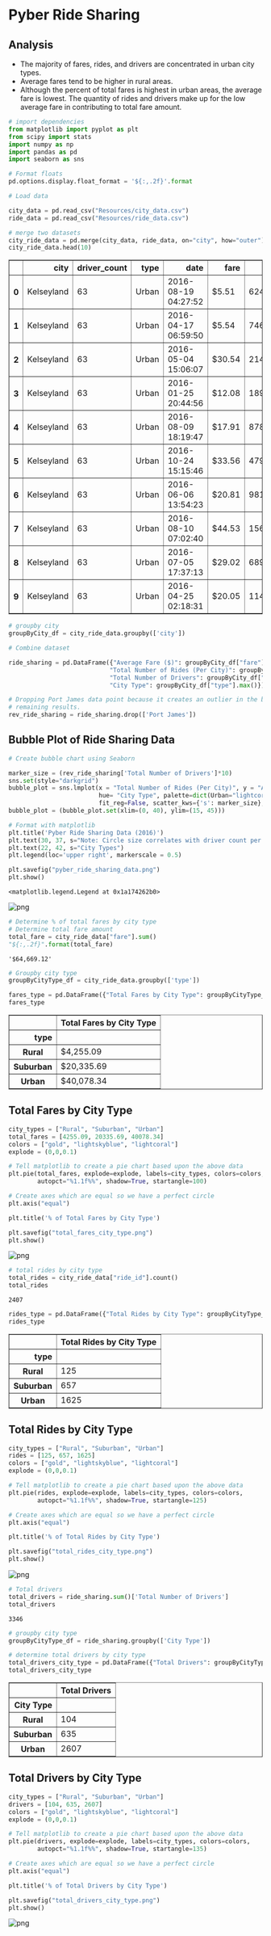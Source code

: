 
# Pyber Ride Sharing

## Analysis

- The majority of fares, rides, and drivers are concentrated in urban city types.
- Average fares tend to be higher in rural areas.
- Although the percent of total fares is highest in urban areas, the average fare is lowest. The quantity of rides and drivers make up for the low average fare in contributing to total fare amount.


```python
# import dependencies
from matplotlib import pyplot as plt
from scipy import stats
import numpy as np
import pandas as pd
import seaborn as sns

# Format floats
pd.options.display.float_format = '${:,.2f}'.format
```


```python
# Load data

city_data = pd.read_csv("Resources/city_data.csv")
ride_data = pd.read_csv("Resources/ride_data.csv")
```


```python
# merge two datasets
city_ride_data = pd.merge(city_data, ride_data, on="city", how="outer")
city_ride_data.head(10)
```




<div>
<style scoped>
    .dataframe tbody tr th:only-of-type {
        vertical-align: middle;
    }

    .dataframe tbody tr th {
        vertical-align: top;
    }

    .dataframe thead th {
        text-align: right;
    }
</style>
<table border="1" class="dataframe">
  <thead>
    <tr style="text-align: right;">
      <th></th>
      <th>city</th>
      <th>driver_count</th>
      <th>type</th>
      <th>date</th>
      <th>fare</th>
      <th>ride_id</th>
    </tr>
  </thead>
  <tbody>
    <tr>
      <th>0</th>
      <td>Kelseyland</td>
      <td>63</td>
      <td>Urban</td>
      <td>2016-08-19 04:27:52</td>
      <td>$5.51</td>
      <td>6246006544795</td>
    </tr>
    <tr>
      <th>1</th>
      <td>Kelseyland</td>
      <td>63</td>
      <td>Urban</td>
      <td>2016-04-17 06:59:50</td>
      <td>$5.54</td>
      <td>7466473222333</td>
    </tr>
    <tr>
      <th>2</th>
      <td>Kelseyland</td>
      <td>63</td>
      <td>Urban</td>
      <td>2016-05-04 15:06:07</td>
      <td>$30.54</td>
      <td>2140501382736</td>
    </tr>
    <tr>
      <th>3</th>
      <td>Kelseyland</td>
      <td>63</td>
      <td>Urban</td>
      <td>2016-01-25 20:44:56</td>
      <td>$12.08</td>
      <td>1896987891309</td>
    </tr>
    <tr>
      <th>4</th>
      <td>Kelseyland</td>
      <td>63</td>
      <td>Urban</td>
      <td>2016-08-09 18:19:47</td>
      <td>$17.91</td>
      <td>8784212854829</td>
    </tr>
    <tr>
      <th>5</th>
      <td>Kelseyland</td>
      <td>63</td>
      <td>Urban</td>
      <td>2016-10-24 15:15:46</td>
      <td>$33.56</td>
      <td>4797969661996</td>
    </tr>
    <tr>
      <th>6</th>
      <td>Kelseyland</td>
      <td>63</td>
      <td>Urban</td>
      <td>2016-06-06 13:54:23</td>
      <td>$20.81</td>
      <td>9811478565448</td>
    </tr>
    <tr>
      <th>7</th>
      <td>Kelseyland</td>
      <td>63</td>
      <td>Urban</td>
      <td>2016-08-10 07:02:40</td>
      <td>$44.53</td>
      <td>1563171128434</td>
    </tr>
    <tr>
      <th>8</th>
      <td>Kelseyland</td>
      <td>63</td>
      <td>Urban</td>
      <td>2016-07-05 17:37:13</td>
      <td>$29.02</td>
      <td>6897992353955</td>
    </tr>
    <tr>
      <th>9</th>
      <td>Kelseyland</td>
      <td>63</td>
      <td>Urban</td>
      <td>2016-04-25 02:18:31</td>
      <td>$20.05</td>
      <td>1148374505062</td>
    </tr>
  </tbody>
</table>
</div>




```python
# groupby city
groupByCity_df = city_ride_data.groupby(['city'])
```


```python
# Combine dataset

ride_sharing = pd.DataFrame({"Average Fare ($)": groupByCity_df["fare"].mean(),
                            "Total Number of Rides (Per City)": groupByCity_df["ride_id"].count(),
                            "Total Number of Drivers": groupByCity_df["driver_count"].max(),
                            "City Type": groupByCity_df["type"].max()})
```


```python
# Dropping Port James data point because it creates an outlier in the bubble chart. Removing outlier doesn't change 
# remaining results. 
rev_ride_sharing = ride_sharing.drop(['Port James'])
```

## Bubble Plot of Ride Sharing Data


```python
# Create bubble chart using Seaborn

marker_size = (rev_ride_sharing['Total Number of Drivers']*10)
sns.set(style="darkgrid")
bubble_plot = sns.lmplot(x = "Total Number of Rides (Per City)", y = "Average Fare ($)", data = rev_ride_sharing,
                         hue= "City Type", palette=dict(Urban="lightcoral", Suburban="lightskyblue", Rural="gold"), 
                         fit_reg=False, scatter_kws={'s': marker_size}, legend=False)
bubble_plot = (bubble_plot.set(xlim=(0, 40), ylim=(15, 45)))

# Format with matplotlib
plt.title('Pyber Ride Sharing Data (2016)')
plt.text(30, 37, s="Note: Circle size correlates with driver count per city.", horizontalalignment="left")
plt.text(22, 42, s="City Types")
plt.legend(loc='upper right', markerscale = 0.5)

plt.savefig("pyber_ride_sharing_data.png")
plt.show()
```




    <matplotlib.legend.Legend at 0x1a174262b0>




![png](output_8_1.png)



```python
# Determine % of total fares by city type
# Determine total fare amount
total_fare = city_ride_data["fare"].sum()
"${:,.2f}".format(total_fare)
```




    '$64,669.12'




```python
# Groupby city type
groupByCityType_df = city_ride_data.groupby(['type'])
```


```python
fares_type = pd.DataFrame({"Total Fares by City Type": groupByCityType_df["fare"].sum()})
fares_type
```




<div>
<style scoped>
    .dataframe tbody tr th:only-of-type {
        vertical-align: middle;
    }

    .dataframe tbody tr th {
        vertical-align: top;
    }

    .dataframe thead th {
        text-align: right;
    }
</style>
<table border="1" class="dataframe">
  <thead>
    <tr style="text-align: right;">
      <th></th>
      <th>Total Fares by City Type</th>
    </tr>
    <tr>
      <th>type</th>
      <th></th>
    </tr>
  </thead>
  <tbody>
    <tr>
      <th>Rural</th>
      <td>$4,255.09</td>
    </tr>
    <tr>
      <th>Suburban</th>
      <td>$20,335.69</td>
    </tr>
    <tr>
      <th>Urban</th>
      <td>$40,078.34</td>
    </tr>
  </tbody>
</table>
</div>



## Total Fares by City Type


```python
city_types = ["Rural", "Suburban", "Urban"]
total_fares = [4255.09, 20335.69, 40078.34]
colors = ["gold", "lightskyblue", "lightcoral"]
explode = (0,0,0.1)

# Tell matplotlib to create a pie chart based upon the above data
plt.pie(total_fares, explode=explode, labels=city_types, colors=colors, 
        autopct="%1.1f%%", shadow=True, startangle=100)

# Create axes which are equal so we have a perfect circle
plt.axis("equal")

plt.title('% of Total Fares by City Type')

plt.savefig("total_fares_city_type.png")
plt.show()
```


![png](output_13_0.png)



```python
# total rides by city type
total_rides = city_ride_data["ride_id"].count()
total_rides
```




    2407




```python
rides_type = pd.DataFrame({"Total Rides by City Type": groupByCityType_df["ride_id"].count()})
rides_type
```




<div>
<style scoped>
    .dataframe tbody tr th:only-of-type {
        vertical-align: middle;
    }

    .dataframe tbody tr th {
        vertical-align: top;
    }

    .dataframe thead th {
        text-align: right;
    }
</style>
<table border="1" class="dataframe">
  <thead>
    <tr style="text-align: right;">
      <th></th>
      <th>Total Rides by City Type</th>
    </tr>
    <tr>
      <th>type</th>
      <th></th>
    </tr>
  </thead>
  <tbody>
    <tr>
      <th>Rural</th>
      <td>125</td>
    </tr>
    <tr>
      <th>Suburban</th>
      <td>657</td>
    </tr>
    <tr>
      <th>Urban</th>
      <td>1625</td>
    </tr>
  </tbody>
</table>
</div>



## Total Rides by City Type


```python
city_types = ["Rural", "Suburban", "Urban"]
rides = [125, 657, 1625]
colors = ["gold", "lightskyblue", "lightcoral"]
explode = (0,0,0.1)

# Tell matplotlib to create a pie chart based upon the above data
plt.pie(rides, explode=explode, labels=city_types, colors=colors, 
        autopct="%1.1f%%", shadow=True, startangle=125)

# Create axes which are equal so we have a perfect circle
plt.axis("equal")

plt.title('% of Total Rides by City Type')

plt.savefig("total_rides_city_type.png")
plt.show()
```


![png](output_17_0.png)



```python
# Total drivers
total_drivers = ride_sharing.sum()['Total Number of Drivers']
total_drivers
```




    3346




```python
# groupby city type
groupByCityType_df = ride_sharing.groupby(['City Type'])

# determine total drivers by city type
total_drivers_city_type = pd.DataFrame({"Total Drivers": groupByCityType_df["Total Number of Drivers"].sum()})
total_drivers_city_type
```




<div>
<style scoped>
    .dataframe tbody tr th:only-of-type {
        vertical-align: middle;
    }

    .dataframe tbody tr th {
        vertical-align: top;
    }

    .dataframe thead th {
        text-align: right;
    }
</style>
<table border="1" class="dataframe">
  <thead>
    <tr style="text-align: right;">
      <th></th>
      <th>Total Drivers</th>
    </tr>
    <tr>
      <th>City Type</th>
      <th></th>
    </tr>
  </thead>
  <tbody>
    <tr>
      <th>Rural</th>
      <td>104</td>
    </tr>
    <tr>
      <th>Suburban</th>
      <td>635</td>
    </tr>
    <tr>
      <th>Urban</th>
      <td>2607</td>
    </tr>
  </tbody>
</table>
</div>



## Total Drivers by City Type


```python
city_types = ["Rural", "Suburban", "Urban"]
drivers = [104, 635, 2607]
colors = ["gold", "lightskyblue", "lightcoral"]
explode = (0,0,0.1)

# Tell matplotlib to create a pie chart based upon the above data
plt.pie(drivers, explode=explode, labels=city_types, colors=colors, 
        autopct="%1.1f%%", shadow=True, startangle=135)

# Create axes which are equal so we have a perfect circle
plt.axis("equal")

plt.title('% of Total Drivers by City Type')

plt.savefig("total_drivers_city_type.png")
plt.show()
```


![png](output_21_0.png)

